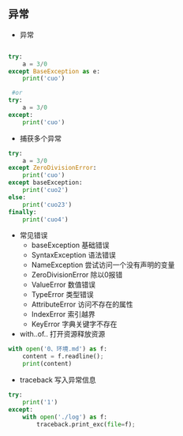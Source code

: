 ## 异常

+ 异常
```python

try:
    a = 3/0
except BaseException as e:
    print('cuo')

 #or
try:
    a = 3/0
except:
    print('cuo')
```
+ 捕获多个异常
```python
try:
    a = 3/0
except ZeroDivisionError:
    print('cuo')
except baseException:
    print('cuo2')
else:
    print('cuo23')
finally:
    print('cuo4')

```
+ 常见错误
  + baseException 基础错误
  + SyntaxException 语法错误
  + NameException 尝试访问一个没有声明的变量
  + ZeroDivisionError 除以0报错
  + ValueError 数值错误
  + TypeError 类型错误
  + AttributeError 访问不存在的属性
  + IndexError 索引越界
  + KeyError 字典关键字不存在
+ with..of.. 打开资源释放资源
```python
with open('0、环境.md') as f:
    content = f.readline();
    print(content)

```

+ traceback 写入异常信息
```python
try:
    print('1')
except:
    with open('./log') as f:
        traceback.print_exc(file=f);
```